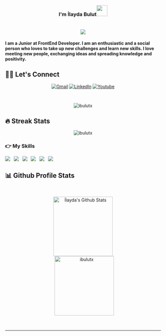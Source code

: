 
<h3 align="center"> I'm İlayda Bulut<img src="https://media.giphy.com/media/hvRJCLFzcasrR4ia7z/giphy.gif" width="35"></h3>
<h1 align="center"><img src="https://media.giphy.com/media/BuRqINxjkPRLFMmpUL/giphy.gif"></h1>

<h4>I am a Junior at FrontEnd Developer. I am an enthusiastic and a social person who loves to take up new challenges and learn new skills. I love meeting new people, exchanging ideas and spreading knowledge and positivity.</h4>

## 🙋‍♀️ Let's Connect
<p align="center">
	<a href="mailto:ilaydabulut201@gmail.com"><img src="https://img.icons8.com/?size=35&id=124379&format=png" alt="Gmail"/></a>
	<a href="https://www.linkedin.com/in/ilayda-bulut-21a42b21a/"><img src="https://img.icons8.com/?size=35&id=60444&format=png" alt="LinkedIn"/></a>
	<a href="https://www.youtube.com/channel/UCx4bX9kNKPscw-Zy3NO28nA"><img src="https://img.icons8.com/?size=35&id=37326&format=png" alt="Youtube"/></a>
	
</p>
<br>
<p align="center"> <img src="https://komarev.com/ghpvc/?username=ibulutx&label=Profile%20views&color=ff69b4&style=for-the-badge" alt="ibulutx" /> </p>

## 🔥 Streak Stats
<p align="center"><img src="https://github-readme-streak-stats.herokuapp.com/?user=ibulutx&theme=algolia" alt="ibulutx"  /></p>





### 👉  My Skills
<p align="left"> 
<img src="https://img.shields.io/badge/html5-%23E34F26.svg?style=for-the-badge&logo=html5&logoColor=white">&nbsp;&nbsp;
<img src="https://img.shields.io/badge/css3-%231572B6.svg?style=for-the-badge&logo=css3&logoColor=white">&nbsp;&nbsp;
<img src="https://img.shields.io/badge/javascript-%23323330.svg?style=for-the-badge&logo=javascript&logoColor=%23F7DF1E">&nbsp;&nbsp;
<img src="https://img.shields.io/badge/-ReactJs-61DAFB?logo=react&logoColor=white&style=for-the-badge">&nbsp;&nbsp;
<img src="https://img.shields.io/badge/git-%23F05033.svg?style=for-the-badge&logo=git&logoColor=white">&nbsp;&nbsp;
<img src="https://img.shields.io/badge/github-%23121011.svg?style=for-the-badge&logo=github&logoColor=white">&nbsp;&nbsp;
</p>



## 📊 Github Profile  Stats 

  <br/>
  <p align="center">
    <a href="https://github.com/anuraghazra/github-readme-stats"><img alt="İlayda's Github Stats" src="https://github-readme-stats.vercel.app/api?username=ibulutx&show_icons=true&count_private=true&theme=algolia" height="192px"/></a>
<br/>
  &nbsp;
	  <img src="https://github-readme-stats.vercel.app/api/top-langs?username=ibulutx&show_icons=true&locale=en&layout=compact&theme=algolia" alt="ibulutx" height="192px"/>
  <br/>
 
  </p>


<br/>


<hr/>









